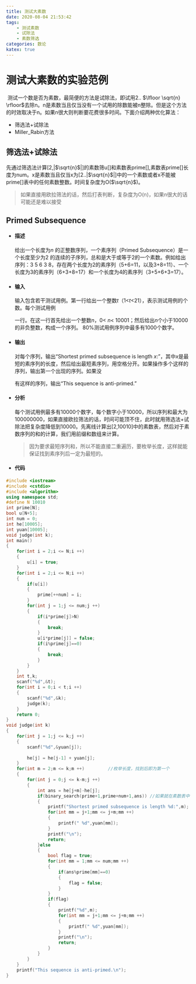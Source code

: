 ```yaml
---
title: 测试大素数
date: 2020-08-04 21:53:42
tags: 
	- 测试素数
	- 试除法
	- 素数筛选
categories: 数论
katex: true
---
```

# 测试大素数的实验范例

​	测试一个数是否为素数，最简便的方法是试除法，即试用2.. $\lfloor \sqrt{n} \rfloor$去除n。n是素数当且仅当没有一个试用的除数能被n整除。但是这个方法的时效取决于n。如果n很大则判断要花费很多时间。下面介绍两种优化算法：

* 筛选法+试除法
* Miller_Rabin方法

## 筛选法+试除法

   先通过筛选法计算[2,|$\sqrt{n}$|]的素数筛u[]和素数表prime[],素数表prime[]长度为num。x是素数当且仅当x为[2..|$\sqrt{n}$|]中的一个素数或者x不能被prime[]表中的任何素数整数。时间复杂度为O($\sqrt{n}$)。

> 如果直接用欧拉筛法的话，然后打表判断，复杂度为O(n)，如果n很大的话可能还是难以接受

## Primed Subsequence

* #### 描述
   给出一个长度为*n* 的正整数序列，一个素序列（Primed Subsequence）是一个长度至少为2 的连续的子序列，总和是大于或等于2的一个素数。例如给出序列：3 5 6 3 8，存在两个长度为2的素序列（5+6=11，以及3+8=11）、一个长度为3的素序列（6+3+8=17）和一个长度为4的素序列（3+5+6+3=17）。
   
* #### 输入

   输入包含若干测试用例。第一行给出一个整数*t*（1<*t*<21），表示测试用例的个数。每个测试用例

   一行。在这一行首先给出一个整数*n*，0< *n*< 10001；然后给出*n*个小于10000的非负整数，构成一个序列。 80%测试用例序列中最多有1000个数字。

* #### 输出

  对每个序列，输出“Shortest primed subsequence is length *x*:”，其中*x*是最短的素序列的长度，然后给出最短素序列，用空格分开。如果操作多个这样的序列，输出第一个出现的序列。如果没

  有这样的序列，输出“This sequence is anti\-primed.”

* #### 分析

  每个测试用例最多有10000个数字，每个数字小于10000，所以序列和最大为100000000，如果直接欧拉筛法的话，时间可能顶不住，此时就用筛选法+试除法把复杂度降低到10000。先离线计算出[2,10010]中的素数表，然后对于素数序列的和的计算，我们用前缀和数组来计算。

  > 因为要求最短序列和，所以不能直接二重遍历，要枚举长度，这样就能保证找到素序列后一定为最短的。

* #### 代码

```cpp
#include <iostream>
#include <cstdio>
#include <algorithm>
using namespace std;
#define N 10010
int prime[N];
bool u[N+5];
int num = 0;
int he[10005];
int yuan[10005];
void judge(int k);
int main()
{
    for(int i = 2;i <= N;i ++)
    {
        u[i] = true;
    }
    for(int i = 2;i <= N;i ++)
    {
        if(u[i])
        {
            prime[++num] = i;
        }
        for(int j = 1;j <= num;j ++)
        {
            if(i*prime[j]>N)
            {
                break;
            }
            u[i*prime[j]] = false;
            if(i%prime[j]==0)
            {
                break;
            }
        }
    }
    int t,k;
    scanf("%d",&t);
    for(int i = 0;i < t;i ++)
    {
        scanf("%d",&k);
        judge(k);
    }
    return 0;
}
void judge(int k)
{
    for(int j = 1;j <= k;j ++)
    {
        scanf("%d",&yuan[j]);
        
        he[j] = he[j-1] + yuan[j];
    }
    for(int m = 2;m <= k;m ++)         //枚举长度，找到后即为第一个
    {
        for(int j = 0;j <= k-m;j ++)
        {
            int ans = he[j+m]-he[j];
            if(binary_search(prime+1,prime+num+1,ans)) //如果就在素数表中，则输出
            {
				printf("Shortest primed subsequence is length %d:",m);
                for(int mm = j+1;mm <= j+m;mm ++)
                {
                    printf(" %d",yuan[mm]);
                }
                printf("\n");
                return;
            }else
            {
                bool flag = true;
                for(int mm = 1;mm <= num;mm ++)
                {
                    if(ans%prime[mm]==0)
                    {
                        flag = false;
                    }
                }
                if(flag)
                {
                    printf("%d",m);
                    for(int mm = j+1;mm <= j+m;mm ++)
                    {
                        printf(" %d",yuan[mm]);
                    }
                    printf("\n");
                	return;
                }
            }
        }
    }
    printf("This sequence is anti-primed.\n");
}
```



